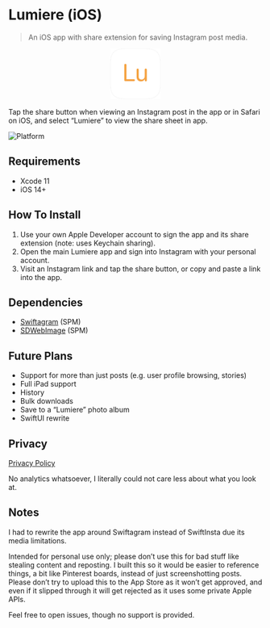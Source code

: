 # Lumiere (iOS)

> An iOS app with share extension for saving Instagram post media. 

<p align="center">
<img src="Lumiere/Resources/LumiereAppIconRounded.png" width="100" height="100">
</p>

Tap the share button when viewing an Instagram post in the app or in Safari on iOS, and select “Lumiere” to view the share sheet in app. 

![Platform](https://img.shields.io/badge/platform-iOS-lightgrey)


## Requirements 
* Xcode 11
* iOS 14+


## How To Install
1. Use your own Apple Developer account to sign the app and its share extension (note: uses Keychain sharing).
1. Open the main Lumiere app and sign into Instagram with your personal account.
1. Visit an Instagram link and tap the share button, or copy and paste a link into the app.


## Dependencies
* [Swiftagram](https://github.com/sbertix/Swiftagram) (SPM)
* [SDWebImage](https://github.com/SDWebImage/SDWebImage) (SPM)


## Future Plans
* Support for more than just posts (e.g. user profile browsing, stories)
* Full iPad support
* History
* Bulk downloads
* Save to a “Lumiere” photo album
* SwiftUI rewrite


## Privacy
[Privacy Policy](https://github.com/SunburstEnzo/Privacy-Policy)

No analytics whatsoever, I literally could not care less about what you look at. 


## Notes
I had to rewrite the app around Swiftagram instead of SwiftInsta due its media limitations. 

Intended for personal use only; please don’t use this for bad stuff like stealing content and reposting. I built this so it would be easier to reference things, a bit like Pinterest boards, instead of just screenshotting posts. Please don’t try to upload this to the App Store as it won’t get approved, and even if it slipped through it will get rejected as it uses some private Apple APIs. 

Feel free to open issues, though no support is provided. 
